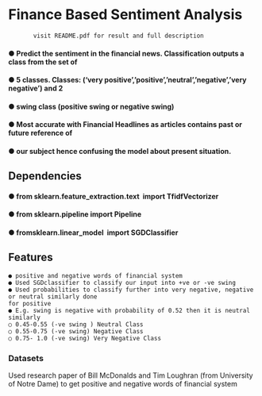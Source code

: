 # Finance Based Sentiment Analysis
           visit README.pdf for result and full description

#### ●  Predict the sentiment in the financial news. Classification outputs a class from the set of

#### ● 5 classes. Classes: (‘very positive’,’positive’,’neutral’,’negative’,’very negative’) and 2

#### ● swing class (positive swing or negative swing)

#### ● Most accurate with Financial Headlines as articles contains past or future reference of

#### ● our subject hence confusing the model about present situation.

## Dependencies

#### ● from ​sklearn.feature_extraction.text ​ import ​TfidfVectorizer

#### ● from ​sklearn.pipeline ​ import ​Pipeline

#### ● from ​sklearn.linear_model ​ import ​SGDClassifier

## Features

```
● positive and negative words of financial system
● Used SGDclassifier to classify our input into +ve or -ve swing
● Used probabilities to classify further into very negative, negative or neutral similarly done
for positive
● E.g. swing is negative with probability of 0.52 then it is neutral similarly
○ 0.45-0.55 (-ve swing ) Neutral Class
○ 0.55-0.75 (-ve swing) Negative Class
○ 0.75- 1.0 (-ve swing) Very Negative Class
```


### Datasets

Used research paper of Bill McDonalds and Tim Loughran (from University of Notre Dame) to
get positive and negative words of financial system




